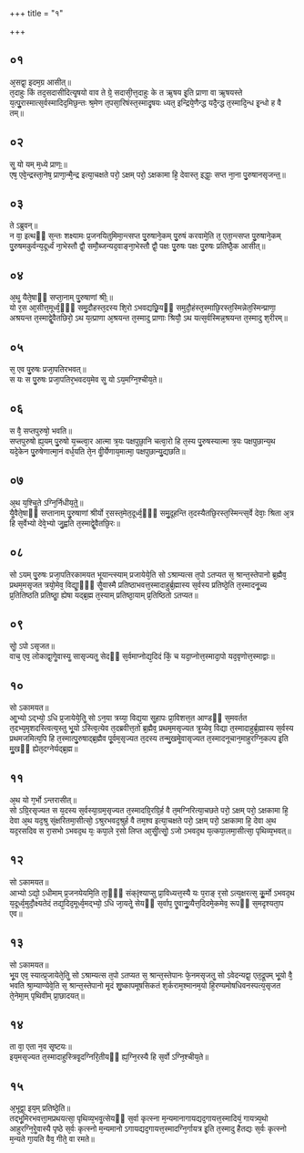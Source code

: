 +++
title = "१"

+++
## ०१
अ᳘सद्वा᳘ इदम᳘ग्र आसीत्॥  
त᳘दाहुः किं तद᳘सदासीदित्यृ᳘षयो वाव ते ग्रे᳘ सदासी᳘त्त᳘दाहुः के त ऋ᳘षय इ᳘ति प्राणा वा ऋ᳘षयस्ते य᳘त्पुॗरास्मात्स᳘र्वस्मादिद᳘मिछ᳘न्तः श्र᳘मेण त᳘पसा᳘रिषंस्त᳘स्मादृ᳘षयः ध्यत᳘ इन्द्रिये᳘णैन्द्ध यदै᳘न्द्ध त᳘स्मादि᳘न्ध इ᳘न्धो ह वै तम्॥  
## ०२
सॗ यो यम् म᳘ध्ये प्राणः᳟॥  
एष᳘ एवे᳘न्द्रस्ता᳘नेष᳘ प्राणा᳘न्मै᳘न्द्र इत्या᳘चक्षते परो᳘ ऽक्षम् परो᳘ ऽक्षकामा हि᳘ देवास्त᳘ इद्धाः᳘ सप्त ना᳘ना पु᳘रुषानसृजन्त᳟॥  
## ०३
ते ऽब्रुवन्॥  
न वा᳘ इत्थᳫं स᳘न्तः शक्ष्यामः प्र᳘जनयितुमिमा᳘न्त्सप्त पु᳘रुषाने᳘कम् पु᳘रुषं करवामे᳘ति त᳘ एता᳘न्त्सप्त पु᳘रुषाने᳘कम् पु᳘रुषमकुर्वन्य᳘दूर्ध्वं ना᳘भेस्तौ द्वौ᳘ समौ᳘ब्जन्यद᳘वाङ्ना᳘भेस्तौ द्वौ᳘ पक्षः पु᳘रुषः पक्षः पु᳘रुषः प्रतिष्ठै᳘क आसीत्॥  
## ०४
अ᳘थॗ यैते᳘षाᳫं सप्ता᳘नाम् पु᳘रुषाणां श्रीः᳟॥  
यो र᳘स आ᳘सीत्त᳘मूर्ध्व᳘ᳫं᳘ समु᳘दौहस्त᳘दस्य शि᳘रो ऽभवद्यछ्रि᳘यᳫं समुदौ᳘हंस्त᳘स्माछि᳘रस्त᳘स्मिन्नेत᳘स्मिन्प्राणा᳘ अश्रयन्त त᳘स्माद्वेॗवैतछिरो᳘ ऽथ य᳘त्प्राणा अ᳘श्रयन्त त᳘स्मादु प्राणाः श्रियौ᳘ ऽथ यत्स᳘र्वस्मिन्न᳘श्रयन्त त᳘स्मादु श᳘रीरम्॥  
## ०५
स᳘ एव पु᳘रुषः प्रजा᳘पतिरभवत्॥  
स यः स पु᳘रुषः प्रजा᳘पतिर᳘भवदय᳘मेव सॗ यो ऽय᳘मग्नि᳘श्चीय᳘ते॥  
## ०६
स वै᳘ सप्तपुरुषो᳘ भवति॥  
सप्तपुरुषो ह्य᳘यम् पु᳘रुषो य᳘च्च्त्वा᳘र आत्मा त्र᳘यः पक्षपुछा᳘नि चत्वा᳘रो हि त᳘स्य पु᳘रुषस्यात्मा त्र᳘यः पक्षपुछान्य᳘थ यदे᳘केन पु᳘रुषेणात्मा᳘नं वर्ध᳘यति ते᳘न वीॗर्येणाय᳘मात्मा᳘ पक्षपुछान्यु᳘द्यछति॥  
## ०७
अ᳘थ य᳘श्चिॗते ऽग्नि᳘र्निधीय᳘ते᳟᳟॥  
यैॗवैते᳘षाᳫं सप्तानाम् पु᳘रुषाणां श्रीर्यो र᳘सस्त᳘मेत᳘दूर्ध्व᳘ᳫं᳘ समु᳘दूहन्ति त᳘दस्यैतछि᳘रस्त᳘स्मिन्त्स᳘र्वे देवाः᳘ श्रिता अ᳘त्र हि स᳘र्वेभ्यो देवे᳘भ्यो जु᳘ह्वति त᳘स्माद्वेॗवैतछि᳘रः॥  
## ०८
सो ऽयम् पु᳘रुषः प्रजा᳘पतिरकामयत भूयान्त्स्याम् प्रजायेये᳘ति सो ऽश्राम्यत्स त᳘पो ऽतप्यत स᳘ श्रान्त᳘स्तेपानो ब्र᳘ह्मैव᳘ प्रथम᳘मसृजत त्रयो᳘मेव᳘ विद्याॗᳫंॗ सैॗवास्मै प्रतिष्ठाभवत्त᳘स्मादाहुर्ब्र᳘ह्मास्य स᳘र्वस्य प्रतिष्ठे᳘ति त᳘स्मादनू᳘च्य प्र᳘तितिष्ठति प्रतिष्ठाॗ ह्येषा यद्ब्र᳘ह्म त᳘स्याम् प्रतिष्ठा᳘याम् प्र᳘तिष्ठितो ऽतप्यत॥  
## ०९
सोॗ ऽपो ऽसृजत॥  
वाच᳘ एव᳘ लोकाद्वा᳘गेॗवास्यॗ सासृज्यतॗ सेदᳫं स᳘र्वमाप्नोद्य᳘दिदं किं᳘ च यदा᳘प्नोत्त᳘स्मादा᳘पो यद᳘वृणोत्त᳘स्माद्वाः॥  
## १०
सो ऽकामयत॥  
आॗभ्यो ऽद्भ्यो᳘ ऽधि प्र᳘जायेये᳘तिॗ सो ऽन᳘या त्रय्या᳘ विद्य᳘या सॗहापः प्रा᳘विशत्त᳘त आण्डᳫं स᳘मवर्तत त᳘दभ्य᳘मृशदस्त्वित्य᳘स्तु भू᳘यो ऽस्त्वि᳘त्येव त᳘दब्रवीत्त᳘तो ब्र᳘ह्मैव᳘ प्रथम᳘मसृज्यत त्रॗय्येव᳘ विद्या त᳘स्मादाहुर्ब्र᳘ह्मास्य स᳘र्वस्य प्रथमजमित्य᳘पि हि त᳘स्मात्पु᳘रुषाद्ब्र᳘ह्मैव पू᳘र्वम᳘सृज्यत त᳘दस्य तन्मु᳘खमेॗवासृज्यत त᳘स्मादनूचान᳘माहुरग्नि᳘कल्प इ᳘ति मुॗखᳫं ह्येत᳘दग्नेर्यद्ब्र᳘ह्म॥  
## ११
अ᳘थ यो ग᳘र्भो ऽन्तरासीत्॥  
सो ऽग्रि᳘रसृज्यत स य᳘दस्य स᳘र्वस्या᳘ग्रम᳘सृज्यत त᳘स्मादग्रि᳘रग्रि᳘र्ह वै त᳘मग्निरित्या᳘चछते परो᳘ ऽक्षम् परो᳘ ऽक्षकामा हि᳘ देवा अ᳘थ यद᳘श्रु सं᳘क्षरितमा᳘सीत्सो᳘ ऽश्रुरभवद᳘श्रुर्ह वै तम᳘श्व इत्या᳘चक्षते परो᳘ ऽक्षम् परो᳘ ऽक्षकामा हि᳘ देवा अ᳘थ यद᳘रसदिव स रा᳘सभो ऽभवद᳘थ यः᳘ कपा᳘ले र᳘सो लिप्त आ᳘सीॗत्सोॗ ऽजो ऽभवद᳘थ य᳘त्कपा᳘लमा᳘सीत्सा᳘ पृथिव्य᳘भवत्॥  
## १२
सो ऽकामयत॥  
आभ्यो ऽद्यो᳘ ऽधीमाम् प्र᳘जनयेयमि᳘ति ता᳘ᳫं᳘ संक्ŀ̥श्याप्सु प्रा᳘विध्यत्त᳘स्यै यः प᳘राङ् र᳘सो ऽत्य᳘क्षरत्स᳘ कूॗर्मो ऽभवद᳘थ य᳘दूर्ध्व᳘मुदौ᳘क्ष्यतेदं तद्य᳘दिद᳘मूर्ध्व᳘मद्भ्यो᳘ ऽधि जा᳘यतेॗ सेयᳫं स᳘र्वाप᳘ एॗवानुॗव्यैत्त᳘दिदमे᳘कमेव᳘ रूपᳫं स᳘मदृश्यता᳘प एव॥  
## १३
सो ऽकामयत॥  
भू᳘य एव᳘ स्यात्प्र᳘जायेते᳘तिॗ सो ऽश्राम्यत्स त᳘पो ऽतप्यत स᳘ श्रान्त᳘स्तेपानः फे᳘नमसृजतॗ सो ऽवेदन्यद्वा᳘ एत᳘द्रूपम् भू᳘यो वै᳘ भवति श्रा᳘म्याण्येवे᳘ति स᳘ श्रान्त᳘स्तेपानो मृ᳘दं शु᳘ष्कापमूषसिकतं श᳘र्कराम᳘श्मानम᳘यो हि᳘रण्यमोषधिवनस्पत्य᳘सृजत ते᳘नेमा᳘म् पृथिवीम् प्रा᳘छादयत्॥  
## १४
ता वा᳘ एता न᳘व सृ᳘ष्टयः॥  
इय᳘मसृज्यत त᳘स्मादाहुस्त्रिवृ᳘दग्निरि᳘तीयᳫं ह्य᳘ग्नि᳘रस्यै हि स᳘र्वो ऽग्नि᳘श्चीय᳘ते॥  
## १५
अ᳘भूद्वा᳘ इय᳘म् प्रतिष्ठे᳘ति॥  
तद्भू᳘मिरभवत्ता᳘मप्रथयत्सा᳘ पृथिव्य᳘भवॗत्सेयᳫं स᳘र्वा कृत्स्ना म᳘न्यमानागायद्यद᳘गायत्त᳘स्मादियं᳘ गायत्र्य᳘थो आहुरग्नि᳘रेॗवास्यै पृष्ठे स᳘र्वः कृत्स्नो म᳘न्यमानो ऽगायद्यद᳘गायत्त᳘स्मादग्नि᳘र्गायत्र इ᳘ति त᳘स्मादु हैतद्यः स᳘र्वः कृत्स्नो म᳘न्यते गा᳘यति वैव᳘ गीते᳘ वा रमते॥  